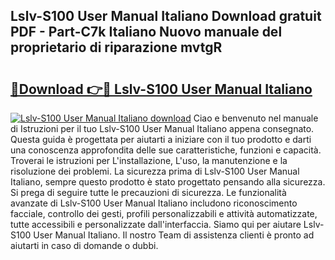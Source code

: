 ## Lslv-S100 User Manual Italiano Download gratuit PDF - Part-C7k Italiano Nuovo manuale del proprietario di riparazione mvtgR

# <h2><a href="http://dfafwsr.blite.top/?on=Lslv-S100+User+Manual+Italiano">🔗Download 👉🔴 Lslv-S100 User Manual Italiano</a></h2>

[![Lslv-S100 User Manual Italiano download](https://i.imgur.com/lujVjoI.png)](http://dfafwsr.blite.top/?on=Lslv-S100+User+Manual+Italiano)
Ciao e benvenuto nel manuale di Istruzioni per il tuo Lslv-S100 User Manual Italiano appena consegnato. Questa guida è progettata per aiutarti a iniziare con il tuo prodotto e darti una conoscenza approfondita delle sue caratteristiche, funzioni e capacità. Troverai le istruzioni per L'installazione, L'uso, la manutenzione e la risoluzione dei problemi. La sicurezza prima di Lslv-S100 User Manual Italiano, sempre questo prodotto è stato progettato pensando alla sicurezza. Si prega di seguire tutte le precauzioni di sicurezza. Le funzionalità avanzate di Lslv-S100 User Manual Italiano includono riconoscimento facciale, controllo dei gesti, profili personalizzabili e attività automatizzate, tutte accessibili e personalizzate dall'interfaccia. Siamo qui per aiutare Lslv-S100 User Manual Italiano. Il nostro Team di assistenza clienti è pronto ad aiutarti in caso di domande o dubbi.
